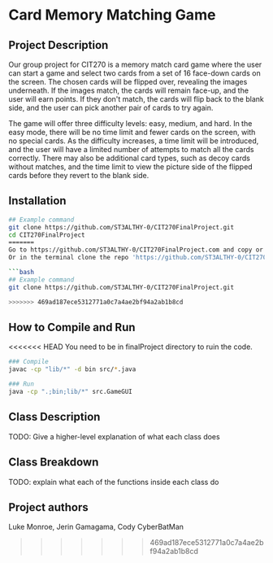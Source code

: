 # Card Memory Matching Game

## Project Description
Our group project for CIT270 is a memory match card game where the user can start a game and select two cards from a set of 16 face-down cards on the screen. The chosen cards will be flipped over, revealing the images underneath. If the images match, the cards will remain face-up, and the user will earn points. If they don't match, the cards will flip back to the blank side, and the user can pick another pair of cards to try again.

The game will offer three difficulty levels: easy, medium, and hard. In the easy mode, there will be no time limit and fewer cards on the screen, with no special cards. As the difficulty increases, a time limit will be introduced, and the user will have a limited number of attempts to match all the cards correctly. There may also be additional card types, such as decoy cards without matches, and the time limit to view the picture side of the flipped cards before they revert to the blank side.



## Installation

```bash
## Example command
git clone https://github.com/ST3ALTHY-0/CIT270FinalProject.git
cd CIT270FinalProject
=======
Go to https://github.com/ST3ALTHY-0/CIT270FinalProject.com and copy or download the code.
Or in the terminal clone the repo 'https://github.com/ST3ALTHY-0/CIT270FinalProject.git'.

```bash
## Example command
git clone https://github.com/ST3ALTHY-0/CIT270FinalProject.git

>>>>>>> 469ad187ece5312771a0c7a4ae2bf94a2ab1b8cd
```


## How to Compile and Run
<<<<<<< HEAD
 You need to be in finalProject directory to ruin the code.

```bash
### Compile
javac -cp "lib/*" -d bin src/*.java

### Run
java -cp ".;bin;lib/*" src.GameGUI
```


## Class Description
TODO: Give a higher-level explanation of what each class does


## Class Breakdown
TODO: explain what each of the functions inside each class do



## Project authors
Luke Monroe, Jerin Gamagama, Cody CyberBatMan
>>>>>>> 469ad187ece5312771a0c7a4ae2bf94a2ab1b8cd
